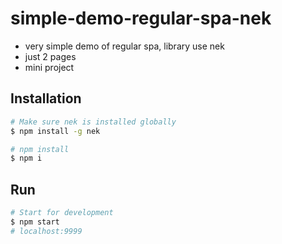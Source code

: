# simple-demo-regular-spa-nek

* very simple demo of regular spa,  library use nek
* just 2 pages
* mini project

## Installation

```bash
# Make sure nek is installed globally
$ npm install -g nek

# npm install
$ npm i
```

## Run

```bash
# Start for development
$ npm start
# localhost:9999
```
